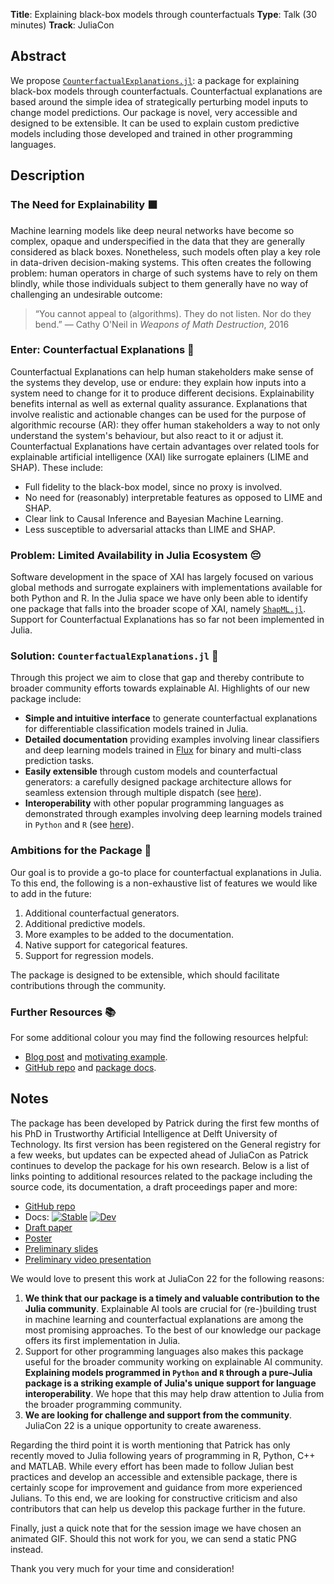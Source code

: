 **Title**: Explaining black-box models through counterfactuals
**Type**: Talk (30 minutes)
**Track**: JuliaCon

## Abstract

We propose [`CounterfactualExplanations.jl`](https://www.paltmeyer.com/CounterfactualExplanations.jl/dev/): a package for explaining black-box models through counterfactuals. Counterfactual explanations are based around the simple idea of strategically perturbing model inputs to change model predictions. Our package is novel, very accessible and designed to be extensible. It can be used to explain custom predictive models including those developed and trained in other programming languages.

## Description

### The Need for Explainability ⬛

Machine learning models like deep neural networks have become so complex, opaque and underspecified in the data that they are generally considered as black boxes. Nonetheless, such models often play a key role in data-driven decision-making systems. This often creates the following problem: human operators in charge of such systems have to rely on them blindly, while those individuals subject to them generally have no way of challenging an undesirable outcome:

> “You cannot appeal to (algorithms). They do not listen. Nor do they bend.”
> — Cathy O'Neil in *Weapons of Math Destruction*, 2016

### Enter: Counterfactual Explanations 🔮

Counterfactual Explanations can help human stakeholders make sense of the systems they develop, use or endure: they explain how inputs into a system need to change for it to produce different decisions. Explainability benefits internal as well as external quality assurance. Explanations that involve realistic and actionable changes can be used for the purpose of algorithmic recourse (AR): they offer human stakeholders a way to not only understand the system's behaviour, but also react to it or adjust it. Counterfactual Explanations have certain advantages over related tools for explainable artificial intelligence (XAI) like surrogate eplainers (LIME and SHAP). These include:

- Full fidelity to the black-box model, since no proxy is involved. 
- No need for (reasonably) interpretable features as opposed to LIME and SHAP.
- Clear link to Causal Inference and Bayesian Machine Learning.
- Less susceptible to adversarial attacks than LIME and SHAP.
### Problem: Limited Availability in Julia Ecosystem 😔

Software development in the space of XAI has largely focused on various global methods and surrogate explainers with implementations available for both Python and R. In the Julia space we have only been able to identify one package that falls into the broader scope of XAI, namely [`ShapML.jl`](https://github.com/nredell/ShapML.jl). Support for Counterfactual Explanations has so far not been implemented in Julia. 
### Solution: `CounterfactualExplanations.jl` 🎉

Through this project we aim to close that gap and thereby contribute to broader community efforts towards explainable AI. Highlights of our new package include:

- **Simple and intuitive interface** to generate counterfactual explanations for differentiable classification models trained in Julia.
- **Detailed documentation** providing examples involving linear classifiers and deep learning models trained in [Flux](https://fluxml.ai/) for binary and multi-class prediction tasks.
- **Easily extensible** through custom models and counterfactual generators: a carefully designed package architecture allows for seamless extension through multiple dispatch (see [here](https://www.paltmeyer.com/CounterfactualExplanations.jl/dev/tutorials/models/)). 
- **Interoperability** with other popular programming languages as demonstrated through examples involving deep learning models trained in `Python` and `R` (see [here](https://www.paltmeyer.com/CounterfactualExplanations.jl/dev/tutorials/interop/)).

### Ambitions for the Package 🎯

Our goal is to provide a go-to place for counterfactual explanations in Julia. To this end, the following is a non-exhaustive list of features we would like to add in the future:

1. Additional counterfactual generators.
2. Additional predictive models.
3. More examples to be added to the documentation.
4. Native support for categorical features.
5. Support for regression models.

The package is designed to be extensible, which should facilitate contributions through the community.
### Further Resources 📚

For some additional colour you may find the following resources helpful:

- [Blog post](https://towardsdatascience.com/individual-recourse-for-black-box-models-5e9ed1e4b4cc) and [motivating example](https://www.paltmeyer.com/CounterfactualExplanations.jl/dev/cats_dogs/).
- [GitHub repo](https://github.com/pat-alt/CounterfactualExplanations.jl) and [package docs](https://www.paltmeyer.com/CounterfactualExplanations.jl/dev/).

## Notes

The package has been developed by Patrick during the first few months of his PhD in Trustworthy Artificial Intelligence at Delft University of Technology. Its first version has been registered on the General registry for a few weeks, but updates can be expected ahead of JuliaCon as Patrick continues to develop the package for his own research. Below is a list of links pointing to additional resources related to the package including the source code, its documentation, a draft proceedings paper and more:

- [GitHub repo](https://github.com/pat-alt/CounterfactualExplanations.jl)
- Docs: [![Stable](https://img.shields.io/badge/docs-stable-blue.svg)](https://pat-alt.github.io/CounterfactualExplanations.jl/stable)
[![Dev](https://img.shields.io/badge/docs-dev-blue.svg)](https://pat-alt.github.io/CounterfactualExplanations.jl/dev)
- [Draft paper](https://github.com/pat-alt/CounterfactualExplanations.jl/blob/paper/paper/paper.pdf)
- [Poster]()
- [Preliminary slides](https://github.com/pat-alt/CounterfactualExplanations.jl/tree/dev/dev/presentation/juliacon.html)
- [Preliminary video presentation]()

We would love to present this work at JuliaCon 22 for the following reasons:

1. **We think that our package is a timely and valuable contribution to the Julia community**. Explainable AI tools are crucial for (re-)building trust in machine learning and counterfactual explanations are among the most promising approaches. To the best of our knowledge our package offers its first implementation in Julia.
2. Support for other programming languages also makes this package useful for the broader community working on explainable AI community. **Explaining models programmed in `Python` and `R` through a pure-Julia package is a striking example of Julia's unique support for language interoperability**. We hope that this may help draw attention to Julia from the broader programming community. 
3. **We are looking for challenge and support from the community**. JuliaCon 22 is a unique opportunity to create awareness. 

Regarding the third point it is worth mentioning that Patrick has only recently moved to Julia following years of programming in R, Python, C++ and MATLAB. While every effort has been made to follow Julian best practices and develop an accessible and extensible package, there is certainly scope for improvement and guidance from more experienced Julians. To this end, we are looking for constructive criticism and also contributors that can help us develop this package further in the future. 

Finally, just a quick note that for the session image we have chosen an animated GIF. Should this not work for you, we can send a static PNG instead. 

Thank you very much for your time and consideration!

